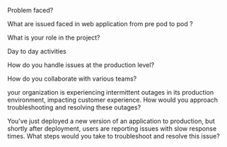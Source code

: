 Problem faced?

What are issued faced in web application from pre pod to pod ?

What is your role in the project?

Day to day activities

How do you handle issues at the production level?

How do you collaborate with various teams?

your organization is experiencing intermittent outages in its production environment, impacting customer experience. How would you approach troubleshooting and resolving these outages?

You've just deployed a new version of an application to production, but shortly after deployment, users are reporting issues with slow response times. What steps would you take to troubleshoot and resolve this issue?

